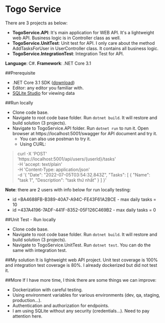   # Togo Service
There are 3 projects as below:
  - **TogoService.API**: It's main application for WEB API. It's a lightweight web API. Business logic is in Controller class as well.
  - **TogoService.UnitTest**: Unit test for API. I only care about the method AddTasksForUser in UserController class. It contains all business logic.
  - **TogoService.IntegrationTest**: Integration Test for API.

**Language**: C#.
**Framework**: .NET Core 3.1

##Prerequisite
- .NET Core 3.1 SDK ([download](https://dotnet.microsoft.com/en-us/download/dotnet/3.1 "download"))
- Editor: any editor you familiar with. 
- [ SQLite Studio](https://sqlitestudio.pl/ " SQLite Studio") for viewing data 

##Run locally
- Clone code base.
- Navigate to root code base folder. Run `dotnet build`. It will restore and build solution (3 projects).
- Navigate to TogoService.API folder. Run `dotnet run` to run it. Open browser at https://localhost:5001/swagger for API document and try it.
  - You can also use postman to try it.
  - Using CURL: 
> curl -X 'POST' \
  'https://localhost:5001/api/users/{userId}/tasks' \
  -H 'accept: text/plain' \
  -H 'Content-Type: application/json' \
  -d '{
  "Date": "2022-07-05T03:54:32.843Z",
  "Tasks": [
    {
      "Name": "task 1",
      "Description": "task thứ nhất"
    }
  ]
}'

**Note**: there are 2 users with info below for run locally testing:
- id =BA4688FB-B389-40A7-A94C-FE43F61A2BCE - max daily tasks = 10
- id =437A4196-7ADF-441F-8352-05F126C469B2 - max daily tasks = 0

##Unit Test - Run locally
- Clone code base.
- Navigate to root code base folder. Run `dotnet build`. It will restore and build solution (3 projects).
- Navigate to TogoService.UnitTest. Run `dotnet test`.
You can do the same with integration test.

##My solution
It is lightweight web API project. Unit test coverage is 100% and integration test coverage is 80%.
I already dockerized but did not test it.

##More
If I have more time, I think there are some things we can improve:
- Dockerization with careful testing.
- Using environment variables for various environments (dev, qa, staging, production...).
- Authentication and authorization for endpoints.
- I am using SQLite without any security (credentials...). Need to pay attention here.

